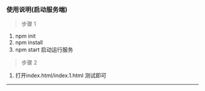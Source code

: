 ### 使用说明(启动服务端)
> 步骤 1
1. npm init
2. npm install
3. npm start   启动运行服务

> 步骤 2
1. 打开index.html/index.1.html 测试即可

***